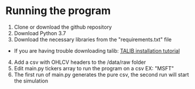# Running the program
1. Clone or download the github repository
2. Download Python 3.7
3. Download the necessary libraries from the "requirements.txt" file
+ If you are having trouble downloading talib:
<a href="https://blog.quantinsti.com/install-ta-lib-python/#windows">TALIB installation tutorial</a>
4. Add a csv with OHLCV headers to the /data/raw folder
5. Edit main.py tickers array to run the program on a csv EX: "MSFT"
6. The first run of main.py generates the pure csv, the second run will start the simulation
